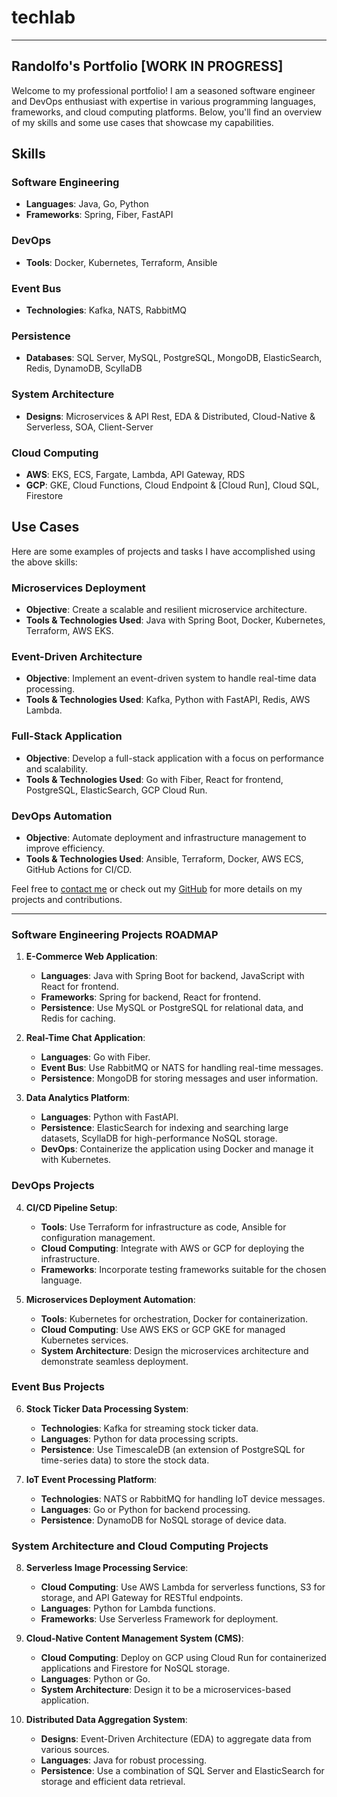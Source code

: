 # techlab
---

## Randolfo's Portfolio [WORK IN PROGRESS]

Welcome to my professional portfolio! I am a seasoned software engineer and DevOps enthusiast with expertise in various programming languages, frameworks, and cloud computing platforms. Below, you'll find an overview of my skills and some use cases that showcase my capabilities.

## Skills

### Software Engineering
- **Languages**: Java, Go, Python
- **Frameworks**: Spring, Fiber, FastAPI

### DevOps
- **Tools**: Docker, Kubernetes, Terraform, Ansible

### Event Bus
- **Technologies**: Kafka, NATS, RabbitMQ

### Persistence
- **Databases**: SQL Server, MySQL, PostgreSQL, MongoDB, ElasticSearch, Redis, DynamoDB, ScyllaDB

### System Architecture
- **Designs**: Microservices & API Rest, EDA & Distributed, Cloud-Native & Serverless, SOA, Client-Server

### Cloud Computing
- **AWS**: EKS, ECS, Fargate, Lambda, API Gateway, RDS
- **GCP**: GKE, Cloud Functions, Cloud Endpoint & [Cloud Run], Cloud SQL, Firestore

## Use Cases

Here are some examples of projects and tasks I have accomplished using the above skills:

### Microservices Deployment
- **Objective**: Create a scalable and resilient microservice architecture.
- **Tools & Technologies Used**: Java with Spring Boot, Docker, Kubernetes, Terraform, AWS EKS.

### Event-Driven Architecture
- **Objective**: Implement an event-driven system to handle real-time data processing.
- **Tools & Technologies Used**: Kafka, Python with FastAPI, Redis, AWS Lambda.

### Full-Stack Application
- **Objective**: Develop a full-stack application with a focus on performance and scalability.
- **Tools & Technologies Used**: Go with Fiber, React for frontend, PostgreSQL, ElasticSearch, GCP Cloud Run.

### DevOps Automation
- **Objective**: Automate deployment and infrastructure management to improve efficiency.
- **Tools & Technologies Used**: Ansible, Terraform, Docker, AWS ECS, GitHub Actions for CI/CD.

Feel free to [contact me](mailto:castillo.randolfo@gmail.com) or check out my [GitHub](https://github.com/rcastillo9x) for more details on my projects and contributions.

---

### Software Engineering Projects ROADMAP

1. **E-Commerce Web Application**:
   - **Languages**: Java with Spring Boot for backend, JavaScript with React for frontend.
   - **Frameworks**: Spring for backend, React for frontend.
   - **Persistence**: Use MySQL or PostgreSQL for relational data, and Redis for caching.

2. **Real-Time Chat Application**:
   - **Languages**: Go with Fiber.
   - **Event Bus**: Use RabbitMQ or NATS for handling real-time messages.
   - **Persistence**: MongoDB for storing messages and user information.

3. **Data Analytics Platform**:
   - **Languages**: Python with FastAPI.
   - **Persistence**: ElasticSearch for indexing and searching large datasets, ScyllaDB for high-performance NoSQL storage.
   - **DevOps**: Containerize the application using Docker and manage it with Kubernetes.

### DevOps Projects

4. **CI/CD Pipeline Setup**:
   - **Tools**: Use Terraform for infrastructure as code, Ansible for configuration management.
   - **Cloud Computing**: Integrate with AWS or GCP for deploying the infrastructure.
   - **Frameworks**: Incorporate testing frameworks suitable for the chosen language.

5. **Microservices Deployment Automation**:
   - **Tools**: Kubernetes for orchestration, Docker for containerization.
   - **Cloud Computing**: Use AWS EKS or GCP GKE for managed Kubernetes services.
   - **System Architecture**: Design the microservices architecture and demonstrate seamless deployment.

### Event Bus Projects

6. **Stock Ticker Data Processing System**:
   - **Technologies**: Kafka for streaming stock ticker data.
   - **Languages**: Python for data processing scripts.
   - **Persistence**: Use TimescaleDB (an extension of PostgreSQL for time-series data) to store the stock data.

7. **IoT Event Processing Platform**:
   - **Technologies**: NATS or RabbitMQ for handling IoT device messages.
   - **Languages**: Go or Python for backend processing.
   - **Persistence**: DynamoDB for NoSQL storage of device data.

### System Architecture and Cloud Computing Projects

8. **Serverless Image Processing Service**:
   - **Cloud Computing**: Use AWS Lambda for serverless functions, S3 for storage, and API Gateway for RESTful endpoints.
   - **Languages**: Python for Lambda functions.
   - **Frameworks**: Use Serverless Framework for deployment.

9. **Cloud-Native Content Management System (CMS)**:
   - **Cloud Computing**: Deploy on GCP using Cloud Run for containerized applications and Firestore for NoSQL storage.
   - **Languages**: Python or Go.
   - **System Architecture**: Design it to be a microservices-based application.

10. **Distributed Data Aggregation System**:
    - **Designs**: Event-Driven Architecture (EDA) to aggregate data from various sources.
    - **Languages**: Java for robust processing.
    - **Persistence**: Use a combination of SQL Server and ElasticSearch for storage and efficient data retrieval.

